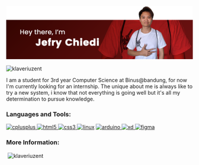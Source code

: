 ![](https://raw.githubusercontent.com/klaveriuzent/klaveriuzent/main/img/header.png)
<p align="left"> <img src="https://komarev.com/ghpvc/?username=klaveriuzent&label=Profile%20Views&color=8a0000&style=flat" alt="klaveriuzent" /> </p>

I am a student for 3rd year Computer Science at Binus@bandung, for now I'm currently looking for an internship. The unique about me is always like to try a new system, i know that not everything is going well but it's all my determination to pursue knowledge.

<h3 align="left">Languages and Tools:</h3>
<p align="left">
  <a href="https://www.w3schools.com/cpp/" target="_blank"> <img src="https://devicons.github.io/devicon/devicon.git/icons/cplusplus/cplusplus-original.svg" alt="cplusplus" width="40" height="40"/> </a>
  <a href="https://www.w3.org/html/" target="_blank"> <img src="https://devicons.github.io/devicon/devicon.git/icons/html5/html5-original-wordmark.svg" alt="html5" width="40" height="40"/> </a>
  <a href="https://www.w3schools.com/css/" target="_blank"> <img src="https://devicons.github.io/devicon/devicon.git/icons/css3/css3-original-wordmark.svg" alt="css3" width="40" height="40"/> </a>
  <a href="https://www.linux.org/" target="_blank"> <img src="https://devicons.github.io/devicon/devicon.git/icons/linux/linux-original.svg" alt="linux" width="40" height="40"/></a>
  <a href="https://www.arduino.cc/" target="_blank"> <img src="https://cdn.worldvectorlogo.com/logos/arduino-1.svg" alt="arduino" width="40" height="40"/> </a>
  <a href="https://www.adobe.com/products/xd.html" target="_blank"> <img src="https://cdn.worldvectorlogo.com/logos/adobe-xd.svg" alt="xd" width="40" height="40"/> </a>
  <a href="https://www.figma.com/" target="_blank"> <img src="https://www.vectorlogo.zone/logos/figma/figma-icon.svg" alt="figma" width="40" height="40"/> </a>
</p>

<h3 align="left">More Information:</h3>
<p>&nbsp;<img align="center" src="https://github-readme-stats.vercel.app/api?username=klaveriuzent&show_icons=true&theme=dark&title_color=ffffff&text_color=ffffff&bg_color=280000&locale=en" alt="klaveriuzent" /></p>
